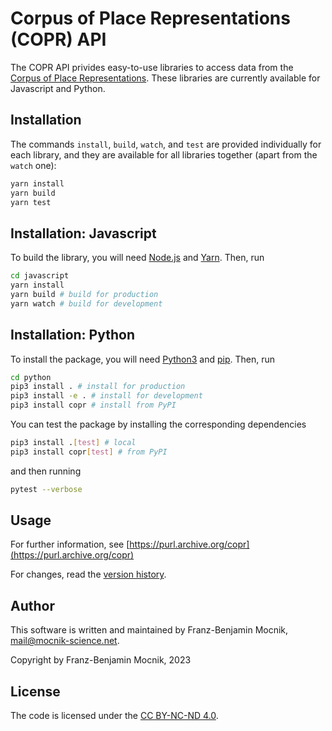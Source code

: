 # Corpus of Place Representations (COPR) API

The COPR API privides easy-to-use libraries to access data from the [Corpus of Place Representations](https://purl.archive.org/copr).  These libraries are currently available for Javascript and Python.

## Installation

The commands `install`, `build`, `watch`, and `test` are provided individually for each library, and they are available for all libraries together (apart from the `watch` one):
```bash
yarn install
yarn build
yarn test
```

## Installation: Javascript

To build the library, you will need [Node.js](https://nodejs.org) and [Yarn](https://yarnpkg.com).  Then, run
```bash
cd javascript
yarn install
yarn build # build for production
yarn watch # build for development
```

## Installation: Python

To install the package, you will need [Python3](https://www.python.org) and [pip](https://pip.pypa.io).  Then, run
```bash
cd python
pip3 install . # install for production
pip3 install -e . # install for development
pip3 install copr # install from PyPI
```

You can test the package by installing the corresponding dependencies
```bash
pip3 install .[test] # local
pip3 install copr[test] # from PyPI
```
and then running
```bash
pytest --verbose
```

## Usage

For further information, see [https://purl.archive.org/copr](https://purl.archive.org/copr)

For changes, read the [version history](version-history.md).

## Author

This software is written and maintained by Franz-Benjamin Mocnik, <mail@mocnik-science.net>.

Copyright by Franz-Benjamin Mocnik, 2023

## License

The code is licensed under the [CC BY-NC-ND 4.0](https://github.com/mocnik-science/copr-api/blob/master/LICENSE).
